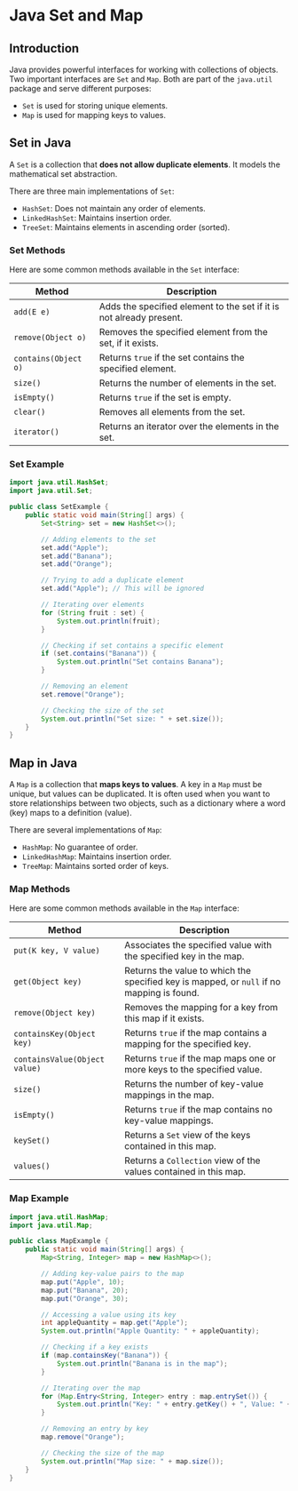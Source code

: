 # Java Set and Map

## Introduction
Java provides powerful interfaces for working with collections of objects. Two important interfaces are `Set` and `Map`. Both are part of the `java.util` package and serve different purposes:
- `Set` is used for storing unique elements.
- `Map` is used for mapping keys to values.

## Set in Java
A `Set` is a collection that **does not allow duplicate elements**. It models the mathematical set abstraction.

There are three main implementations of `Set`:
- `HashSet`: Does not maintain any order of elements.
- `LinkedHashSet`: Maintains insertion order.
- `TreeSet`: Maintains elements in ascending order (sorted).

### Set Methods
Here are some common methods available in the `Set` interface:

| Method | Description |
|--------|-------------|
| `add(E e)` | Adds the specified element to the set if it is not already present. |
| `remove(Object o)` | Removes the specified element from the set, if it exists. |
| `contains(Object o)` | Returns `true` if the set contains the specified element. |
| `size()` | Returns the number of elements in the set. |
| `isEmpty()` | Returns `true` if the set is empty. |
| `clear()` | Removes all elements from the set. |
| `iterator()` | Returns an iterator over the elements in the set. |

### Set Example
```java
import java.util.HashSet;
import java.util.Set;

public class SetExample {
    public static void main(String[] args) {
        Set<String> set = new HashSet<>();

        // Adding elements to the set
        set.add("Apple");
        set.add("Banana");
        set.add("Orange");

        // Trying to add a duplicate element
        set.add("Apple"); // This will be ignored

        // Iterating over elements
        for (String fruit : set) {
            System.out.println(fruit);
        }

        // Checking if set contains a specific element
        if (set.contains("Banana")) {
            System.out.println("Set contains Banana");
        }

        // Removing an element
        set.remove("Orange");

        // Checking the size of the set
        System.out.println("Set size: " + set.size());
    }
}
```

## Map in Java
A `Map` is a collection that **maps keys to values**. A key in a `Map` must be unique, but values can be duplicated. It is often used when you want to store relationships between two objects, such as a dictionary where a word (key) maps to a definition (value).

There are several implementations of `Map`:
- `HashMap`: No guarantee of order.
- `LinkedHashMap`: Maintains insertion order.
- `TreeMap`: Maintains sorted order of keys.

### Map Methods
Here are some common methods available in the `Map` interface:

| Method | Description |
|--------|-------------|
| `put(K key, V value)` | Associates the specified value with the specified key in the map. |
| `get(Object key)` | Returns the value to which the specified key is mapped, or `null` if no mapping is found. |
| `remove(Object key)` | Removes the mapping for a key from this map if it exists. |
| `containsKey(Object key)` | Returns `true` if the map contains a mapping for the specified key. |
| `containsValue(Object value)` | Returns `true` if the map maps one or more keys to the specified value. |
| `size()` | Returns the number of key-value mappings in the map. |
| `isEmpty()` | Returns `true` if the map contains no key-value mappings. |
| `keySet()` | Returns a `Set` view of the keys contained in this map. |
| `values()` | Returns a `Collection` view of the values contained in this map. |

### Map Example
```java
import java.util.HashMap;
import java.util.Map;

public class MapExample {
    public static void main(String[] args) {
        Map<String, Integer> map = new HashMap<>();

        // Adding key-value pairs to the map
        map.put("Apple", 10);
        map.put("Banana", 20);
        map.put("Orange", 30);

        // Accessing a value using its key
        int appleQuantity = map.get("Apple");
        System.out.println("Apple Quantity: " + appleQuantity);

        // Checking if a key exists
        if (map.containsKey("Banana")) {
            System.out.println("Banana is in the map");
        }

        // Iterating over the map
        for (Map.Entry<String, Integer> entry : map.entrySet()) {
            System.out.println("Key: " + entry.getKey() + ", Value: " + entry.getValue());
        }

        // Removing an entry by key
        map.remove("Orange");

        // Checking the size of the map
        System.out.println("Map size: " + map.size());
    }
}
```